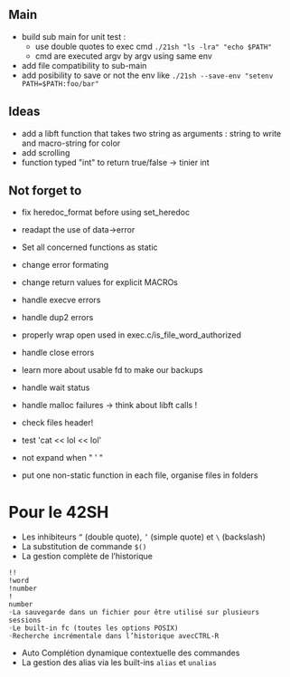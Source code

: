 
## Main
* build sub main for unit test :
	- use double quotes to exec cmd
	````./21sh "ls -lra" "echo $PATH"````
	- cmd are executed argv by argv using same env
* add file compatibility to sub-main
* add posibility to save or not the env like
`` ./21sh --save-env "setenv PATH=$PATH:foo/bar"	``

## Ideas
* add a libft function that takes two string as arguments : string to write and macro-string for color
* add scrolling
* function typed "int" to return true/false -> tinier int

## Not forget to
* fix heredoc_format before using set_heredoc
* readapt the use of data->error
* Set all concerned functions as static
* change error formating
* change return values for explicit MACROs
* handle execve errors
* handle dup2 errors
* properly wrap open used in exec.c/is_file_word_authorized
* handle close errors
* learn more about usable fd to make our backups
* handle wait status
* handle malloc failures -> think about libft calls !
* check files header!
* test 'cat << lol << lol'
* not expand when " ' "

* put one non-static function in each file, organise files in folders


# Pour le 42SH
- Les inhibiteurs ``”`` (double quote), ``’`` (simple quote) et ``\`` (backslash)
- La substitution de commande ``$()``
- La gestion complète de l’historique 
```
!!
!word
!number
!
number
◦La sauvegarde dans un fichier pour être utilisé sur plusieurs sessions
◦Le built-in fc (toutes les options POSIX)
◦Recherche incrémentale dans l’historique avecCTRL-R
```
- Auto Complétion dynamique contextuelle des commandes
- La gestion des alias via les built-ins ``alias`` et ``unalias``